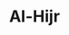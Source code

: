 ---
title: "Al-Hijr"
arabic: "الحجر"
no: 15
arabic_no: ١٥
ayah: 99
slug: al-hijr
prev: ibrahim
next: an-nahl
---